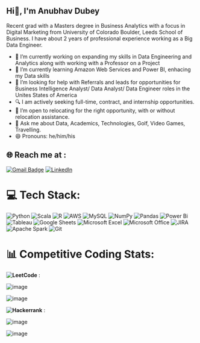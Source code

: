 ## Hi👋, I'm Anubhav Dubey

Recent grad with a Masters degree in Business Analytics with a focus in Digital Marketing from University of Colorado Boulder, Leeds School of Business. I have about 2 years of professional experience working as a Big Data Engineer.

- 🔭 I’m currently working on expanding my skills in Data Engineering and Analytics along with working with a Professor on a Project
- 🌱 I’m currently learning Amazon Web Services and Power BI, enhacing my Data skills
- 🤔 I’m looking for help with Referrals and leads for opportunities for Business Intelligence Analyst/ Data Analyst/ Data Engineer roles in the Unites States of America
- 🔍 I am actively seeking full-time, contract, and internship opportunities.
- 📍 I’m open to relocating for the right opportunity, with or without relocation assistance.
- 💬 Ask me about Data, Academics, Technologies, Golf, Video Games, Travelling.
- 😄 Pronouns: he/him/his

## 🌐 Reach me at :

[![Gmail Badge](https://img.shields.io/badge/-Gmail-d14836?style=flat-square&logo=Gmail&logoColor=white&link=mail@jayrajroshan1@gmail.com)](mailto:anubhav.dubey#@colorado.edu)
[![LinkedIn](https://img.shields.io/badge/LinkedIn-%230077B5.svg?logo=linkedin&logoColor=white)](https://www.linkedin.com/in/anubhav98/)

# 💻 Tech Stack:

![Python](https://img.shields.io/badge/python-3670A0?style=for-the-badge&logo=python&logoColor=ffdd54)
![Scala](https://img.shields.io/badge/-scala-red?style=for-the-badge&logo=scala&logoColor=white)
![R](https://img.shields.io/badge/R-%23276DC3.svg?logo=r&logoColor=white)
![AWS](https://img.shields.io/badge/AWS-%23FF9900.svg?logo=amazon-web-services&logoColor=white)
![MySQL](https://img.shields.io/badge/mysql-%2300000f.svg?style=for-the-badge&logo=mysql&logoColor=white) 
![NumPy](https://img.shields.io/badge/numpy-%23013243.svg?style=for-the-badge&logo=numpy&logoColor=white) 
![Pandas](https://img.shields.io/badge/pandas-%23150458.svg?style=for-the-badge&logo=pandas&logoColor=white)
![Power Bi](https://img.shields.io/badge/power_bi-F2C811?style=for-the-badge&logo=powerbi&logoColor=black)
![Tableau](https://img.shields.io/badge/Tableau-E97627?style=for-the-badge&logo=Tableau&logoColor=white)
![Google Sheets](https://img.shields.io/badge/Google%20Sheets-34A853.svg?style=for-the-badge&logo=Google-Sheets&logoColor=white)
![Microsoft Excel](https://img.shields.io/badge/Microsoft_Excel-217346?style=for-the-badge&logo=microsoft-excel&logoColor=white)
![Microsoft Office](https://img.shields.io/badge/Microsoft_Office-D83B01?style=for-the-badge&logo=microsoft-office&logoColor=white)
![JIRA](https://img.shields.io/badge/Jira-0052CC.svg?style=for-the-badge&logo=Jira&logoColor=white)
![Apache Spark](https://img.shields.io/badge/Apache%20Spark-E25A1C.svg?style=for-the-badge&logo=Apache-Spark&logoColor=white)
![Git](https://img.shields.io/badge/Git-F05032?logo=git&logoColor=fff)


# 📊 Competitive Coding Stats:

**![LeetCode](https://img.shields.io/badge/LeetCode-000000?style=for-the-badge&logo=LeetCode&logoColor=#d16c06)** : <br>

![image](https://github.com/user-attachments/assets/c9b0da6f-9aa2-4736-be82-2e0be742bb3d)

![image](https://github.com/user-attachments/assets/a1103b0b-0d9a-4b6d-854d-32587d23adc0)

**![Hackerrank](https://img.shields.io/badge/-Hackerrank-2EC866?style=for-the-badge&logo=HackerRank&logoColor=white)** : <br>

![image](https://github.com/user-attachments/assets/675ea4da-23bb-4322-be30-87d3bb11949f)

![image](https://github.com/user-attachments/assets/884e0ac3-065d-4fb3-8b04-13b1ec90f449)
